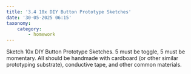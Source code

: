 ```yaml
---
title: '3.4 10x DIY Button Prototype Sketches'
date: '30-05-2025 06:15'
taxonomy:
    category:
        - homework
---
```


Sketch 10x DIY Button Prototype Sketches. 5 must be toggle, 5 must be momentary. All should be handmade with cardboard (or other similar prototyping substrate), conductive tape, and other common materials.
